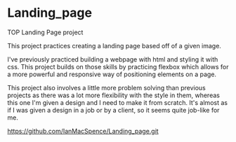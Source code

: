 # Landing_page
TOP Landing Page project

This project practices creating a landing page based off of a given image. 

I've previously practiced building a webpage with html and styling it with css. This project builds on those skills by practicing flexbox which allows for a more powerful and responsive way of positioning elements on a page. 

This project also involves a little more problem solving than previous projects as there was a lot more flexibility with the style in them, whereas this one I'm given a design and I need to make it from scratch. It's almost as if I was given a design in a job or by a client, so it seems quite job-like for me. 

https://github.com/IanMacSpence/Landing_page.git
